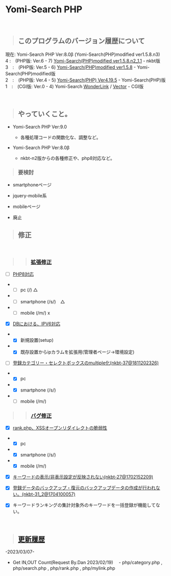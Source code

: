 # Yomi-Search PHP

<br/>

> ## このプログラムのバージョン履歴について
現在: Yomi-Search PHP Ver:8.0β (Yomi-Search(PHP)modified ver1.5.8.n3)<br/>
4 :　(PHP版: Ver.6 - 7) [Yomi-Search(PHP)modified ver1.5.8.n2_1.1](http://www.nkbt.net/yomi/) - nkbt版<br/>
3　:　(PHP版: Ver.5 - 6) [Yomi-Search(PHP)modified ver1.5.8](http://yomiphp-mod.sweet82.com/) - Yomi-Search(PHP)modified版<br/>
2　:　(PHP版: Ver.4 - 5) [Yomi-Search(PHP) Ver4.19.5](http://sql.s28.xrea.com/) - Yomi-Search(PHP)版<br/>
1　:　(CGI版: Ver.0 - 4) Yomi-Search [WonderLink](http://yomi.pekori.to/) / [Vector](https://www.vector.co.jp/soft/unix/net/se124310.html) - CGI版<br/>

<br/>

> ## やっていくこと。
* Yomi-Search PHP Ver:9.0
  - 各種処理コードの関数化な、調整など。

* Yomi-Search PHP Ver:8.0β 
  - nkbt-n2版からの各種修正や、php8対応など。


> ### 要検討
* smartphoneページ
 - jquery-mobile系
 
* mobileページ
 - 廃止

> ## 修正

<br/>

>> ### [拡張修正](https://github.com/Utaharu/Yomi-Search_PHP/issues?q=label%3A%E6%8B%A1%E5%BC%B5+)
- [ ] [PHP8対応](https://github.com/Utaharu/Yomi-Search_PHP/issues/5)
- - [ ] pc (/) △
- - [ ] smartphone (/s/)　△
- - [ ] mobile (/m/) x

- [x] [DBにおける、IPV6対応](https://github.com/Utaharu/Yomi-Search_PHP/issues/1)
- - [x] 新規設置(setup)
- - [x] 既存設置からipカラムを拡張用(管理者ページ->環境設定)

- [ ] [登録カテゴリー・セレクトボックスのmultiple化(nkbt-37@1811202326)](https://github.com/Utaharu/Yomi-Search_PHP/issues/3)
- - [x] pc
- - [x] smartphone (/s/)
- - [ ] mobile (/m/)

>> ### [バグ修正](https://github.com/Utaharu/Yomi-Search_PHP/issues?q=label%3A%E3%83%90%E3%82%B0)
- [x] [rank.php、XSSオープンリダイレクトの脆弱性](https://github.com/Utaharu/Yomi-Search_PHP/issues/2)
- - [x] pc
- - [x] smartphone (/s/)
- - [x] mobile (/m/)

- [x] [キーワードの表示/非表示設定が反映されない(nkbt-27@1702152209)](https://github.com/Utaharu/Yomi-Search_PHP/issues/4)

- [x] [登録データのバックアップ・復元のバックアップデータの作成が行われない。(nkbt-31_2@1704100057)](https://github.com/Utaharu/Yomi-Search_PHP/issues/6)
- [x] キーワードランキングの集計対象外のキーワードを一括登録が機能してない。

<br/>

> ## [更新履歴](History.md)
-2023/03/07-
* Get IN,OUT Count(Request By.Dan 2023/02/19)
　- php/category.php , php/search.php , php/rank.php , php/mylink.php